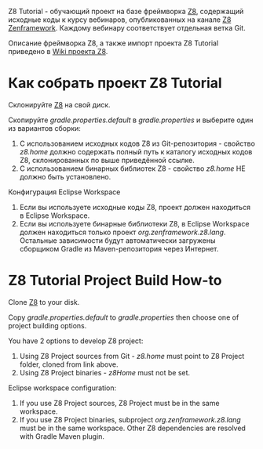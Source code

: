 Z8 Tutorial - обучающий проект на базе фреймворка [Z8](https://github.com/zenframework/z8/), содержащий исходные коды к курсу вебинаров, опубликованных на канале [Z8 Zenframework](https://www.youtube.com/channel/UCEpz5os7yrpCQ6G0Gqek_QQ). Каждому вебинару соответствует отдельная ветка Git.

Описание фреймворка Z8, а также импорт проекта Z8 Tutorial приведено в [Wiki проекта Z8](https://github.com/zenframework/z8/wiki).

# Как собрать проект Z8 Tutorial

Склонируйте [Z8](https://github.com/zenframework/z8/) на свой диск.

Скопируйте _gradle.properties.default_ в _gradle.properties_ и выберите один из вариантов сборки:
1. С использованием исходных кодов Z8 из Git-репозитория - свойство _z8.home_ должно содержать полный путь к каталогу исходных кодов Z8, склонированных по выше приведённой ссылке.
2. С использованием бинарных библиотек Z8 - свойство _z8.home_ НЕ должно быть установлено.

Конфигурация Eclipse Workspace
1. Если вы используете исходные коды Z8, проект должен находиться в Eclipse Workspace.
2. Если вы используете бинарные библиотеки Z8, в Eclipse Workspace должен находиться только проект _org.zenframework.z8.lang_. Остальные зависимости будут автоматически загружены сборщиком Gradle из Maven-репозитория через Интернет.

# Z8 Tutorial Project Build How-to

Clone [Z8](https://github.com/zenframework/z8/) to your disk.

Copy _gradle.properties.default_ to _gradle.properties_ then choose one of project building options.

You have 2 options to develop Z8 project:
1. Using Z8 Project sources from Git - _z8.home_ must point to Z8 Project folder, cloned from link above.
2. Using Z8 Project binaries - _z8Home_ must not be set.

Eclipse workspace configuration:
1. If you use Z8 Project sources, Z8 Project must be in the same workspace.
2. If you use Z8 Project binaries, subproject _org.zenframework.z8.lang_ must be in the same workspace. Other Z8 dependencies are resolved with Gradle Maven plugin.
